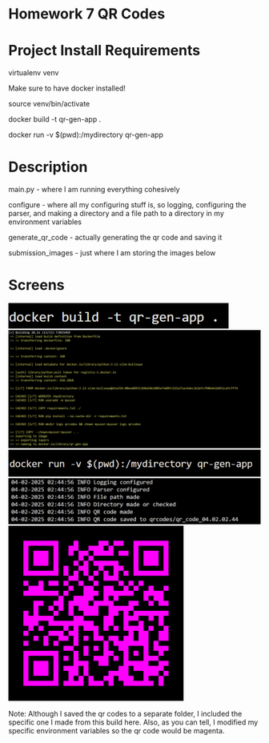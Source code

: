 # Homework 7 QR Codes

# Project Install Requirements

virtualenv venv

Make sure to have docker installed!

source venv/bin/activate

docker build -t qr-gen-app .

docker run -v $(pwd):/mydirectory qr-gen-app

# Description
main.py - where I am running everything cohesively

configure - where all my configuring stuff is, so logging, configuring the parser, and making a directory and a file path to a directory in my environment variables

generate_qr_code - actually generating the qr code and saving it

submission_images - just where I am storing the images below

# Screens
![alt text](submission_images/image.png)
![alt text](submission_images/image-1.png)
![alt text](submission_images/image-3.png)
![alt text](submission_images/image-4.png)
![alt text](submission_images/qr_code_04.02.02.44.png)

Note: Although I saved the qr codes to a separate folder, I included the specific one I made from this build here.
Also, as you can tell, I modified my specific environment variables so the qr code would be magenta.


